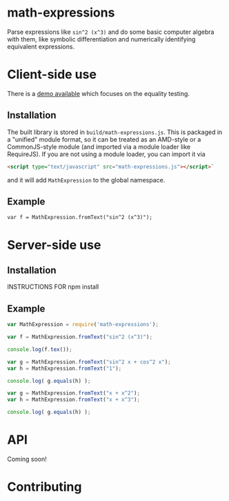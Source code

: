 # math-expressions

Parse expressions like `sin^2 (x^3)` and do some basic computer
algebra with them, like symbolic differentiation and numerically
identifying equivalent expressions.

# Client-side use

There is a [demo available](https://rawgit.com/kisonecat/math-expressions/master/demo/index.html) which focuses on the equality testing.

## Installation

The built library is stored in `build/math-expressions.js`.  This is
packaged in a "unified" module format, so it can be treated as an
AMD-style or a CommonJS-style module (and imported via a module loader
like RequireJS).  If you are not using a module loader, you can import
it via

```HTML
<script type="text/javascript" src="math-expressions.js"></script>`
```

and it will add `MathExpression` to the global namespace.

## Example

`var f = MathExpression.fromText("sin^2 (x^3)");`

# Server-side use

## Installation

INSTRUCTIONS FOR npm install

## Example

```JavaScript
var MathExpression = require('math-expressions');

var f = MathExpression.fromText("sin^2 (x^3)");

console.log(f.tex());

var g = MathExpression.fromText("sin^2 x + cos^2 x");
var h = MathExpression.fromText("1");

console.log( g.equals(h) );

var g = MathExpression.fromText("x + x^2");
var h = MathExpression.fromText("x + x^3");

console.log( g.equals(h) );
```

# API

Coming soon!

# Contributing
